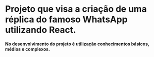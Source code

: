 # Projeto que visa a criação de uma réplica do famoso WhatsApp utilizando React.

#### No desenvolvimento do projeto é utilização conhecimentos básicos, médios e complexos.
